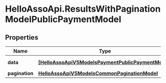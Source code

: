 # HelloAssoApi.ResultsWithPaginationModelPublicPaymentModel

## Properties

Name | Type | Description | Notes
------------ | ------------- | ------------- | -------------
**data** | [**[HelloAssoApiV5ModelsPaymentPublicPaymentModel]**](HelloAssoApiV5ModelsPaymentPublicPaymentModel.md) | Data property | [optional] 
**pagination** | [**HelloAssoApiV5ModelsCommonPaginationModel**](HelloAssoApiV5ModelsCommonPaginationModel.md) |  | [optional] 


